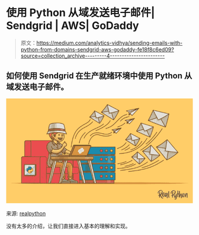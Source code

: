 # 使用 Python 从域发送电子邮件| Sendgrid | AWS| GoDaddy

> 原文：<https://medium.com/analytics-vidhya/sending-emails-with-python-from-domains-sendgrid-aws-godaddy-fe18f8c6ed09?source=collection_archive---------4----------------------->

## 如何使用 Sendgrid 在生产就绪环境中使用 Python 从域发送电子邮件。

![](img/17406cb0395c8cf44fb7af03f5f2cb5c.png)

来源: [realpython](https://realpython.com/python-send-email/)

没有太多的介绍，让我们直接进入基本的理解和实现。